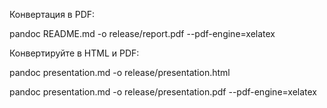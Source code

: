 Конвертация в PDF:

pandoc README.md -o release/report.pdf --pdf-engine=xelatex

Конвертируйте в HTML и PDF:

pandoc presentation.md -o release/presentation.html

pandoc presentation.md -o release/presentation.pdf --pdf-engine=xelatex
